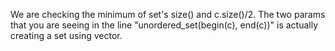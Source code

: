 We are checking the minimum of set's size() and c.size()/2. The two params that you are seeing in the line "unordered_set(begin(c), end(c))" is actually creating a set using vector.